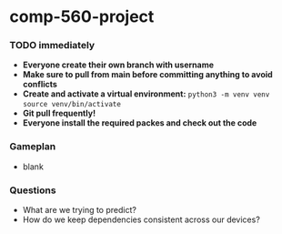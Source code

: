 # comp-560-project
### TODO immediately
- **Everyone create their own branch with username**
- **Make sure to pull from main before committing anything to avoid conflicts**
- **Create and activate a virtual environment:**
    `python3 -m venv venv`
    `source venv/bin/activate`
- **Git pull frequently!**
- **Everyone install the required packes and check out the code**

### Gameplan
- blank

### Questions
- What are we trying to predict?
- How do we keep dependencies consistent across our devices?
